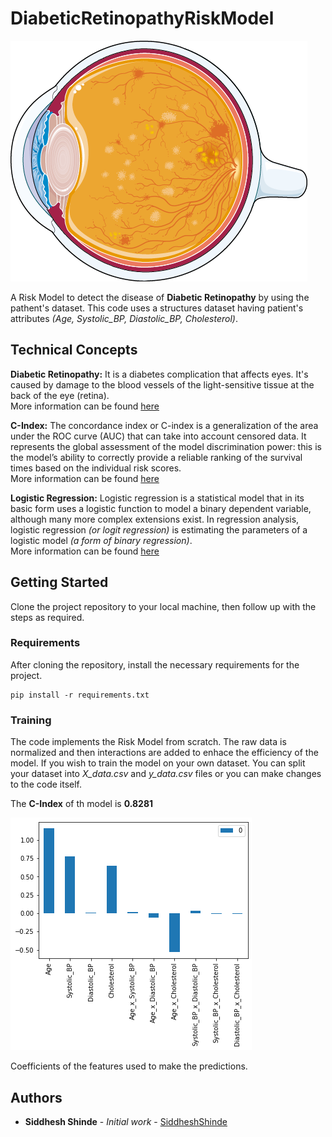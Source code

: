 # DiabeticRetinopathyRiskModel

![alt text](https://github.com/siddhesh1598/DiabeticRetinopathyRiskModel/blob/master/thumbnail.png?raw=true)

A Risk Model to detect the disease of **Diabetic Retinopathy** by using the pathent's dataset. This code uses a structures dataset having patient's attributes *(Age, Systolic_BP, Diastolic_BP, Cholesterol)*. 

## Technical Concepts
**Diabetic Retinopathy:** It is a diabetes complication that affects eyes. It's caused by damage to the blood vessels of the light-sensitive tissue at the back of the eye (retina). <br>
More information can be found [here](https://www.medicalnewstoday.com/articles/183417)

**C-Index:** The concordance index or C-index is a generalization of the area under the ROC curve (AUC) that can take into account censored data. It represents the global assessment of the model discrimination power: this is the model’s ability to correctly provide a reliable ranking of the survival times based on the individual risk scores. <br>
More information can be found [here](https://square.github.io/pysurvival/metrics/c_index.html)

**Logistic Regression:** Logistic regression is a statistical model that in its basic form uses a logistic function to model a binary dependent variable, although many more complex extensions exist. In regression analysis, logistic regression *(or logit regression)* is estimating the parameters of a logistic model *(a form of binary regression)*. <br>
More information can be found [here](http://www.fao.org/tempref/AG/Reserved/PPLPF/ftpOUT/Gianluca/stats/Logistic%20Regression,%20A%20Self-Learning%20Text,%202Ed%20(Statistics%20For%20Biology%20And%20Health)%20(David%20G%20Kleinbaum,%20Mitchell%20Klein)%200387953973.pdf)


## Getting Started

Clone the project repository to your local machine, then follow up with the steps as required.

### Requirements

After cloning the repository, install the necessary requirements for the project.
```
pip install -r requirements.txt
```

### Training

The code implements the Risk Model from scratch. The raw data is normalized and then interactions are added to enhace the efficiency of the model. If you wish to train the model on your own dataset. You can split your dataset into *X_data.csv* and  *y_data.csv* files or you can make changes to the code itself. <br>

The **C-Index** of th model is **0.8281** <br>

![alt text](https://github.com/siddhesh1598/DiabeticRetinopathyRiskModel/blob/master/coefficients.png?raw=true)

Coefficients of the features used to make the predictions.


## Authors

* **Siddhesh Shinde** - *Initial work* - [SiddheshShinde](https://github.com/siddhesh1598)

 
